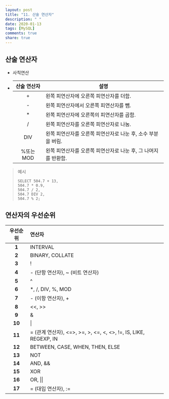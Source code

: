 ```yaml
---
layout: post
title: "11. 산술 연산자"
description: " "
date: 2020-01-13
tags: [MySQL]
comments: true
share: true
---
```


## 산술 연산자

- 사칙연산

- | 산술 연산자 | 설명                                                         |
  | :---------: | ------------------------------------------------------------ |
  |      +      | 왼쪽 피연산자에 오른쪽 피연산자를 더함.                      |
  |      -      | 왼쪽 피연산자에서 오른쪽 피연산자를 뺌.                      |
  |      *      | 왼쪽 피연산자에 오른쪽의 피연산자를 곱함.                    |
  |      /      | 왼쪽 피연산자를 오른쪽 피연산자로 나눔.                      |
  |     DIV     | 왼쪽 피연산자를 오른쪽 피연산자로 나눈 후, 소수 부분을 버림. |
  |  %또는 MOD  | 왼쪽 피연산자를 오른쪽 피연산자로 나눈 후, 그 나머지를 반환함. |

> 예시
>
> ```mysql
> SELECT 504.7 + 13,
> 504.7 * 0.9,
> 504.7 / 2,
> 504.7 DIV 2,
> 504.7 % 2;
> ```

## 연산자의 우선순위

| 우선순위 | 연산자                                                       |
| :------: | :----------------------------------------------------------- |
|  **1**   | INTERVAL                                                     |
|  **2**   | BINARY,  COLLATE                                             |
|  **3**   | !                                                            |
|  **4**   | - (단항  연산자), ~ (비트 연산자)                            |
|  **5**   | ^                                                            |
|  **6**   | *, /,  DIV, %, MOD                                           |
|  **7**   | - (이항  연산자), +                                          |
|  **8**   | <<,  >>                                                      |
|  **9**   | &                                                            |
|  **10**  | \|                                                           |
|  **11**  | = (관계  연산자), <=>, >=, >, <=, <, <>, !=, IS, LIKE, REGEXP, IN |
|  **12**  | BETWEEN,  CASE, WHEN, THEN, ELSE                             |
|  **13**  | NOT                                                          |
|  **14**  | AND,  &&                                                     |
|  **15**  | XOR                                                          |
|  **16**  | OR,  \|\|                                                    |
|  **17**  | = (대입  연산자), :=                                         |
